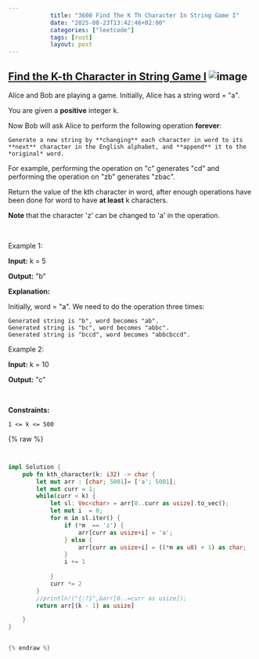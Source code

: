 ```yaml
---
            title: "3600 Find The K Th Character In String Game I"
            date: "2025-08-23T13:42:46+02:00"
            categories: ["leetcode"]
            tags: [rust]
            layout: post
---
```

            
## [Find the K-th Character in String Game I](https://leetcode.com/problems/find-the-k-th-character-in-string-game-i) ![image](https://img.shields.io/badge/Difficulty-Easy-brightgreen)

Alice and Bob are playing a game. Initially, Alice has a string word = "a".

You are given a **positive** integer k.

Now Bob will ask Alice to perform the following operation **forever**:

	Generate a new string by **changing** each character in word to its **next** character in the English alphabet, and **append** it to the *original* word.

For example, performing the operation on "c" generates "cd" and performing the operation on "zb" generates "zbac".

Return the value of the kth character in word, after enough operations have been done for word to have **at least** k characters.

**Note** that the character 'z' can be changed to 'a' in the operation.

 

Example 1:

**Input:** k = 5

**Output:** "b"

**Explanation:**

Initially, word = "a". We need to do the operation three times:

	Generated string is "b", word becomes "ab".
	Generated string is "bc", word becomes "abbc".
	Generated string is "bccd", word becomes "abbcbccd".

Example 2:

**Input:** k = 10

**Output:** "c"

 

**Constraints:**

	1 <= k <= 500

{% raw %}


```rust


impl Solution {
    pub fn kth_character(k: i32) -> char {
        let mut arr : [char; 5001]= ['a'; 5001];
        let mut curr = 1;
        while(curr < k) {
            let sl: Vec<char> = arr[0..curr as usize].to_vec();
            let mut i  = 0;
            for m in sl.iter() {
                if (*m  == 'z') {
                    arr[curr as usize+i] = 'a';
                } else {
                    arr[curr as usize+i] = ((*m as u8) + 1) as char;
                }
                i += 1
                
            }
            curr *= 2      
        }
        //println!("{:?}",&arr[0..=curr as usize]);
        return arr[(k - 1) as usize]

    }
}


{% endraw %}
```
